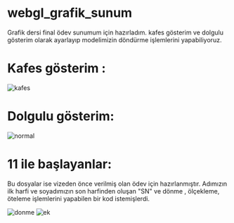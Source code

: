 # webgl_grafik_sunum
Grafik dersi final ödev sunumum için hazırladım.
kafes gösterim ve dolgulu gösterim olarak ayarlayıp modelimizin döndürme işlemlerini yapabiliyoruz.

# Kafes gösterim :
![kafes](https://user-images.githubusercontent.com/65421214/107069243-b6b51780-67f2-11eb-8417-aa2bc64a9365.PNG)

# Dolgulu gösterim:

![normal](https://user-images.githubusercontent.com/65421214/107069367-eebc5a80-67f2-11eb-90d3-16ce923a0e46.PNG)



# 11 ile başlayanlar:
Bu dosyalar ise vizeden önce verilmiş olan ödev için hazırlanmıştır. Adımızın ilk harfi ve soyadımızın son harfinden oluşan "SN" ve dönme , ölçekleme, öteleme işlemlerini yapabilen bir kod istemişlerdi.

![donme](https://user-images.githubusercontent.com/65421214/107070204-1102a800-67f4-11eb-9c41-d8bf551f6057.PNG)
![ek](https://user-images.githubusercontent.com/65421214/107070200-0fd17b00-67f4-11eb-95bc-e38e87539778.PNG)

